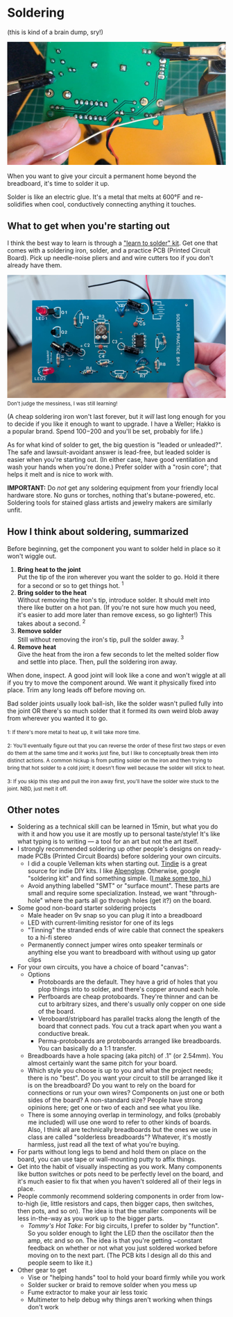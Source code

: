# Soldering

(this is kind of a brain dump, sry!)

![APC PCB being soldered](/static/images/soldering/apc.jpg?size=most)

When you  want to give your circuit a permanent home beyond the breadboard, it's time to solder it up.

Solder is like an electric glue. It's a metal that melts at 600&deg;F and re-solidifies when cool, conductively connecting anything it touches.

## What to get when you're starting out

I think the best way to learn is through a ["learn to solder" kit](https://www.jameco.com/z/AK-100-Elenco-Electronics-Practice-Soldering-Kit-with-Soldering-Iron_2124218.html). Get one that comes with a soldering iron, solder, and a practice PCB (Printed Circuit Board). Pick up needle-noise pliers and and wire cutters too if you don't already have them.

![old "siren" practice PCB](/static/images/soldering/practice_pcb.jpg?size=most)
<small>Don't judge the messiness, I was still learning!</small>

(A cheap soldering iron won't last forever, but it _will_ last long enough for you to decide if you like it enough to want to upgrade. I have a Weller; Hakko is a popular brand. Spend $100-$200 and you'll be set, probably for life.)

As for what kind of solder to get, the big question is "leaded or unleaded?". The safe and lawsuit-avoidant answer is lead-free, but leaded solder is easier when you're starting out. (In either case, have good ventilation and wash your hands when you're done.) Prefer solder with a "rosin core"; that helps it melt and is nice to work with.

**IMPORTANT:** Do _not_ get any soldering equipment from your friendly local hardware store. No guns or torches, nothing that's butane-powered, etc. Soldering tools for stained glass artists and jewelry makers are similarly unfit.

<!-- TODO: perfboard vs perma-protoboard vs protoboard vs printed circuit board -->

## How I think about soldering, summarized

Before beginning, get the component you want to solder held in place so it won't wiggle out.

1. **Bring heat to the joint**  
Put the tip of the iron wherever you want the solder to go. Hold it there for a second or so to get things hot. <sup>1</sup>
2. **Bring solder to the heat**  
Without removing the iron's tip, introduce solder. It should melt into there like butter on a hot pan. (If you're not sure how much you need, it's easier to add more later than remove excess, so go lighter!) This takes about a second. <sup>2</sup>
3. **Remove solder**  
Still without removing the iron's tip, pull the solder away. <sup>3</sup>
4. **Remove heat**  
Give the heat from the iron a few seconds to let the melted solder flow and settle into place. Then, pull the soldering iron away.

When done, inspect. A good joint will look like a cone and won't wiggle at all if you try to move the component around. We want it physically fixed into place. Trim any long leads off before moving on.

Bad solder joints usually look ball-ish, like the solder wasn't pulled fully into the joint OR there's so much solder that it formed its own weird blob away from wherever you wanted it to go.

<small>1: If there's more metal to heat up, it will take more time.</small>

<small>2: You'll eventually figure out that you can reverse the order of these first two steps or even do them at the same time and it works just fine, but I like to conceptually break them into distinct actions. A common hickup is from putting solder on the iron and then trying to bring that hot solder to a cold joint; it doesn't flow well because the solder will stick to heat.</small>

<small>3: If you skip this step and pull the iron away first, you'll have the solder wire stuck to the joint. NBD, just melt it off.</small>

## Other notes

* Soldering as a technical skill can be learned in 15min, but what you do with it and how you use it are mostly up to personal taste/style! It's like what typing is to writing &mdash; a tool for an art but not the art itself.
* I strongly recommended soldering up other people's designs on ready-made PCBs (Printed Circuit Boards) before soldering your own circuits.
    * I did a couple Velleman kits when starting out. [Tindie](https://www.tindie.com/) is a great source for indie DIY kits. I like [Alpenglow](https://www.tindie.com/stores/alpenglow/). Otherwise, google "soldering kit" and find something simple. ([I make some too, hi.](https://www.oskitone.com/))
    * Avoid anything labelled "SMT" or "surface mount". These parts are small and require some specialization. Instead, we want "through-hole" where the parts all go through holes (get it?) on the board.
* Some good non-board starter soldering projects
    * Male header on 9v snap so you can plug it into a breadboard
    * LED with current-limiting resistor for one of its legs
    * "Tinning" the stranded ends of wire cable that connect the speakers to a hi-fi stereo
    * Permanently connect jumper wires onto speaker terminals or anything else you want to breadboard with without using up gator clips
* For your own circuits, you have a choice of board "canvas":
    * Options
        * Protoboards are the default. They have a grid of holes that you plop things into to solder, and there's copper around each hole.
        * Perfboards are cheap protoboards. They're thinner and can be cut to arbitrary sizes, and there's usually only copper on one side of the board.
        * Veroboard/stripboard has parallel tracks along the length of the board that connect pads. You cut a track apart when you want a conductive break.
        * Perma-protoboards are protoboards arranged like breadboards. You can basically do a 1:1 transfer.
    * Breadboards have a hole spacing (aka pitch) of .1" (or 2.54mm). You almost certainly want the same pitch for your board.
    * Which style you choose is up to you and what the project needs; there is no "best". Do you want your circuit to still be arranged like it is on the breadboard? Do you want to rely on the board for connections or run your own wires? Components on just one or both sides of the board? A non-standard size? People have strong opinions here; get one or two of each and see what you like.
    * There is some annoying overlap in terminology, and folks (probably me included) will use one word to refer to other kinds of boards. Also, I think all are technically breadboards but the ones we use in class are called "solderless breadboards"? Whatever, it's mostly harmless, just read all the text of what you're buying.
* For parts without long legs to bend and hold them on place on the board, you can use tape or wall-mounting putty to affix things.
* Get into the habit of visually inspecting as you work. Many components like button switches or pots need to be perfectly level on the board, and it's much easier to fix that when you haven't soldered all of their legs in place.
* People commonly recommend soldering components in order from low-to-high (ie, little resistors and caps, then bigger caps, then switches, then pots, and so on). The idea is that the smaller components will be less in-the-way as you work up to the bigger parts.
    * _Tommy's Hot Take_: For big circuits, I prefer to solder by "function". So you solder enough to light the LED _then_ the oscillator _then_ the amp, etc and so on. The idea is that you're getting ~constant feedback on whether or not what you just soldered worked before moving on to the next part. (The PCB kits I design all do this and people seem to like it.)
* Other gear to get
    * Vise or "helping hands" tool to hold your board firmly while you work
    * Solder sucker or braid to remove solder when you mess up
    * Fume extractor to make your air less toxic
    * Multimeter to help debug why things aren't working when things don't work